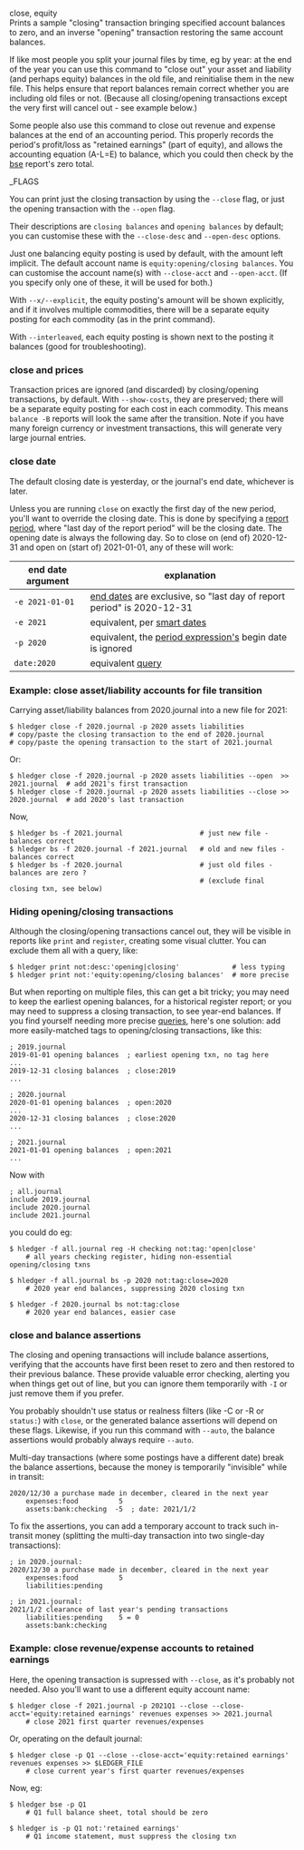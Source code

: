 close, equity\
Prints a sample "closing" transaction bringing specified account balances to zero,
and an inverse "opening" transaction restoring the same account balances.

If like most people you split your journal files by time, eg by year:
at the end of the year you can use this command to "close out" your 
asset and liability (and perhaps equity) balances in the old file, and reinitialise them in the new file.
This helps ensure that report balances remain correct whether you are including old files or not.
(Because all closing/opening transactions except the very first will cancel out - see example below.)

Some people also use this command to close out revenue and expense balances at the end of an accounting period.
This properly records the period's profit/loss as "retained earnings" (part of equity),
and allows the accounting equation (A-L=E) to balance, 
which you could then check by the [bse](#balancesheetequity) report's zero total.

_FLAGS

You can print just the closing transaction by using the `--close` flag,
or just the opening transaction with the `--open` flag.

Their descriptions are `closing balances` and `opening balances` by default;
you can customise these with the `--close-desc` and `--open-desc` options.

Just one balancing equity posting is used by default, with the amount left implicit.
The default account name is `equity:opening/closing balances`.
You can customise the account name(s) with `--close-acct` and `--open-acct`.
(If you specify only one of these, it will be used for both.)

With `--x/--explicit`, the equity posting's amount will be shown explicitly,
and if it involves multiple commodities, there will be a separate equity posting for each commodity
(as in the print command).

With `--interleaved`, each equity posting is shown next to the posting it balances 
(good for troubleshooting).

### close and prices

Transaction prices are ignored (and discarded) by closing/opening transactions, by default.
With `--show-costs`, they are preserved;
there will be a separate equity posting for each cost in each commodity.
This means `balance -B` reports will look the same after the transition.
Note if you have many foreign currency or investment transactions,
this will generate very large journal entries.

### close date

The default closing date is yesterday, or the journal's end date, whichever is later.

Unless you are running `close` on exactly the first day of the new period, 
you'll want to override the closing date. 
This is done by specifying a [report period](#report-start--end-date), 
where "last day of the report period" will be the closing date.
The opening date is always the following day.
So to close on (end of) 2020-12-31 and open on (start of) 2021-01-01, any of these will work:

| end date argument | explanation
|-------------------|---------------------------------------------------------------------------------------------------
| `-e 2021-01-01`   | [end dates](#report-start--end-date) are exclusive, so "last day of report period" is 2020-12-31 
| `-e 2021`         | equivalent, per [smart dates](#smart-dates) 
| `-p 2020`         | equivalent, the [period expression's](#period-expressions) begin date is ignored 
| `date:2020`       | equivalent [query](#queries)

### Example: close asset/liability accounts for file transition

Carrying asset/liability balances from 2020.journal into a new file for 2021:

```shell
$ hledger close -f 2020.journal -p 2020 assets liabilities
# copy/paste the closing transaction to the end of 2020.journal
# copy/paste the opening transaction to the start of 2021.journal
```

Or:

```shell
$ hledger close -f 2020.journal -p 2020 assets liabilities --open  >> 2021.journal  # add 2021's first transaction
$ hledger close -f 2020.journal -p 2020 assets liabilities --close >> 2020.journal  # add 2020's last transaction
```

Now,

```shell
$ hledger bs -f 2021.journal                   # just new file - balances correct
$ hledger bs -f 2020.journal -f 2021.journal   # old and new files - balances correct
$ hledger bs -f 2020.journal                   # just old files - balances are zero ?
                                               # (exclude final closing txn, see below)
```

### Hiding opening/closing transactions

Although the closing/opening transactions cancel out, they will be visible in reports like `print` and `register`, 
creating some visual clutter. You can exclude them all with a query, like:

```shell
$ hledger print not:desc:'opening|closing'             # less typing
$ hledger print not:'equity:opening/closing balances'  # more precise
```

But when reporting on multiple files, this can get a bit tricky;
you may need to keep the earliest opening balances, for a historical register report;
or you may need to suppress a closing transaction, to see year-end balances.
If you find yourself needing more precise [queries](#queries), here's one solution:
add more easily-matched tags to opening/closing transactions, like this:

```journal
; 2019.journal
2019-01-01 opening balances  ; earliest opening txn, no tag here
...
2019-12-31 closing balances  ; close:2019
...
```
```journal
; 2020.journal
2020-01-01 opening balances  ; open:2020
...
2020-12-31 closing balances  ; close:2020
...
```
```journal
; 2021.journal
2021-01-01 opening balances  ; open:2021
...
```

Now with
```journal
; all.journal
include 2019.journal
include 2020.journal
include 2021.journal
```
you could do eg:
```shell
$ hledger -f all.journal reg -H checking not:tag:'open|close'
    # all years checking register, hiding non-essential opening/closing txns

$ hledger -f all.journal bs -p 2020 not:tag:close=2020
    # 2020 year end balances, suppressing 2020 closing txn

$ hledger -f 2020.journal bs not:tag:close
    # 2020 year end balances, easier case

```

### close and balance assertions

The closing and opening transactions will include balance assertions, 
verifying that the accounts have first been reset to zero and then restored to their previous balance.
These provide valuable error checking, alerting you when things get out of line,
but you can ignore them temporarily with `-I` or just remove them if you prefer.

You probably shouldn't use status or realness filters (like -C or -R or `status:`) with `close`, 
or the generated balance assertions will depend on these flags.
Likewise, if you run this command with `--auto`, the balance assertions would probably always require `--auto`.

Multi-day transactions (where some postings have a different date) break the balance assertions,
because the money is temporarily "invisible" while in transit:

```journal
2020/12/30 a purchase made in december, cleared in the next year
    expenses:food          5
    assets:bank:checking  -5  ; date: 2021/1/2
```

To fix the assertions, you can add a temporary account to track such in-transit money
(splitting the multi-day transaction into two single-day transactions):

```journal
; in 2020.journal:
2020/12/30 a purchase made in december, cleared in the next year
    expenses:food          5
    liabilities:pending

; in 2021.journal:
2021/1/2 clearance of last year's pending transactions
    liabilities:pending    5 = 0
    assets:bank:checking
```

### Example: close revenue/expense accounts to retained earnings

Here, the opening transaction is supressed with `--close`, as it's probably not needed.
Also you'll want to use a different equity account name:
 
```shell
$ hledger close -f 2021.journal -p 2021Q1 --close --close-acct='equity:retained earnings' revenues expenses >> 2021.journal
    # close 2021 first quarter revenues/expenses
```

Or, operating on the default journal:

```shell
$ hledger close -p Q1 --close --close-acct='equity:retained earnings' revenues expenses >> $LEDGER_FILE
    # close current year's first quarter revenues/expenses
```


Now, eg:

```shell
$ hledger bse -p Q1
    # Q1 full balance sheet, total should be zero

$ hledger is -p Q1 not:'retained earnings'
    # Q1 income statement, must suppress the closing txn
```
